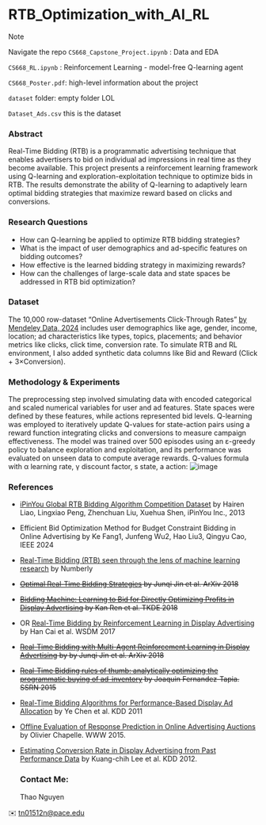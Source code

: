# RTB_Optimization_with_AI_RL

> [!NOTE]
> Navigate the repo
> `CS668_Capstone_Project.ipynb` : Data and EDA
> 
> `CS668_RL.ipynb` : Reinforcement Learning - model-free Q-learning agent
> 
> `CS668_Poster.pdf`: high-level information about the project
> 
> `dataset` folder: empty folder LOL
> 
> `Dataset_Ads.csv` this is the dataset

### Abstract

Real-Time Bidding (RTB) is a programmatic advertising technique that enables advertisers to bid on individual ad impressions in real time as they become available. This project presents a reinforcement learning framework using Q-learning and exploration-exploitation technique to optimize bids in RTB. The results demonstrate the ability of Q-learning to adaptively learn optimal bidding strategies that maximize reward based on clicks and conversions.

### Research Questions

- How can Q-learning be applied to optimize RTB bidding strategies?
- What is the impact of user demographics and ad-specific features on bidding outcomes?
- How effective is the learned bidding strategy in maximizing rewards?
- How can the challenges of large-scale data and state spaces be addressed in RTB bid optimization?

### Dataset

The 10,000 row-dataset “Online Advertisements Click-Through Rates” [by Mendeley Data, 2024](https://data.mendeley.com/datasets/wrvjmdtjd9/1) includes user demographics like age, gender, income, location; ad characteristics like types, topics, placements; and behavior metrics like clicks, click time, conversion rate. To simulate RTB  and RL environment, I also added synthetic data columns like Bid and Reward (Click + 3×Conversion).

### Methodology & Experiments

The preprocessing step involved simulating data with encoded categorical and scaled numerical variables for user and ad features. State spaces were defined by these features, while actions represented bid levels. Q-learning was employed to iteratively update Q-values for state-action pairs using a reward function integrating clicks and conversions to measure campaign effectiveness. The model was trained over 500 episodes using an ε-greedy policy to balance exploration and exploitation, and its performance was evaluated on unseen data to compute average rewards.
Q-values formula with α learning rate, γ discount factor, s state, a action:
![image](https://github.com/user-attachments/assets/2a4baba5-2bf1-4732-b6cb-b39d08fba1bd)



### References
- [iPinYou Global RTB Bidding Algorithm Competition Dataset](https://contest.ipinyou.com/ipinyou-dataset.pdf) by Hairen Liao, Lingxiao Peng, Zhenchuan Liu, Xuehua Shen, iPinYou Inc., 2013
- Efficient Bid Optimization Method for Budget Constraint Bidding in Online Advertising by Ke Fang1, Junfeng Wu2, Hao Liu3, Qingyu Cao, IEEE 2024
- [Real-Time Bidding (RTB) seen through the lens of machine learning research](https://numberly.com/en/real-time-bidding-rtb-seen-through-the-lens-of-machine-learning-research/) by Numberly
- ~~[Optimal Real-Time Bidding Strategies](https://arxiv.org/abs/1511.08409) by Junqi Jin et al. ArXiv 2018~~
- ~~[Bidding Machine: Learning to Bid for Directly Optimizing Profits in Display Advertising](https://arxiv.org/abs/1803.02194) by Kan Ren et al. TKDE 2018~~
- OR [Real-Time Bidding by Reinforcement Learning in Display Advertising](https://arxiv.org/pdf/1701.02490) by Han Cai et al. WSDM 2017
- ~~[Real-Time Bidding with Multi-Agent Reinforcement Learning in Display Advertising](https://arxiv.org/pdf/1802.09756) by by Junqi Jin et al. ArXiv 2018~~
- ~~[Real-Time Bidding rules of thumb: analytically optimizing the programmatic buying of ad-inventory](https://wnzhang.net/share/rtb-papers/opt-prog-buy.pdf) by Joaquin Fernandez-Tapia. SSRN 2015~~
- [Real-Time Bidding Algorithms for Performance-Based Display Ad Allocation](https://wnzhang.net/share/rtb-papers/rtb-perf-bid.pdf) by Ye Chen et al. KDD 2011
- [Offline Evaluation of Response Prediction in Online Advertising Auctions](https://wnzhang.net/share/rtb-papers/ctr-bid.pdf) by Olivier Chapelle. WWW 2015.
- [Estimating Conversion Rate in Display Advertising from Past Performance Data](http://wnzhang.net/share/rtb-papers/cvr-est.pdf) by Kuang-chih Lee et al. KDD 2012.


  ### Contact Me:
  Thao Nguyen

✉️ tn01512n@pace.edu
